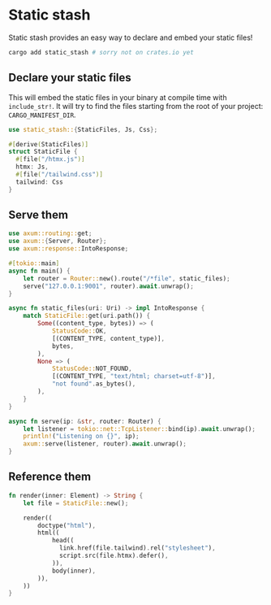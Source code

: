 # Static stash

Static stash provides an easy way to declare and embed your static files!

```sh
cargo add static_stash # sorry not on crates.io yet
```

## Declare your static files

This will embed the static files in your binary at compile time with `include_str!`.
It will try to find the files starting from the root of your project: `CARGO_MANIFEST_DIR`.

```rust
use static_stash::{StaticFiles, Js, Css};

#[derive(StaticFiles)]
struct StaticFile {
  #[file("/htmx.js")]
  htmx: Js,
  #[file("/tailwind.css")]
  tailwind: Css
}
```

## Serve them

```rust
use axum::routing::get;
use axum::{Server, Router};
use axum::response::IntoResponse;

#[tokio::main]
async fn main() {
    let router = Router::new().route("/*file", static_files);
    serve("127.0.0.1:9001", router).await.unwrap();
}

async fn static_files(uri: Uri) -> impl IntoResponse {
    match StaticFile::get(uri.path()) {
        Some((content_type, bytes)) => (
            StatusCode::OK,
            [(CONTENT_TYPE, content_type)],
            bytes,
        ),
        None => (
            StatusCode::NOT_FOUND,
            [(CONTENT_TYPE, "text/html; charset=utf-8")],
            "not found".as_bytes(),
        ),
    }
}

async fn serve(ip: &str, router: Router) {
    let listener = tokio::net::TcpListener::bind(ip).await.unwrap();
    println!("Listening on {}", ip);
    axum::serve(listener, router).await.unwrap();
}
```

## Reference them

```rust
fn render(inner: Element) -> String {
    let file = StaticFile::new();

    render((
        doctype("html"),
        html((
            head((
              link.href(file.tailwind).rel("stylesheet"),
              script.src(file.htmx).defer(),
            )),
            body(inner),
        )),
    ))
}
```

